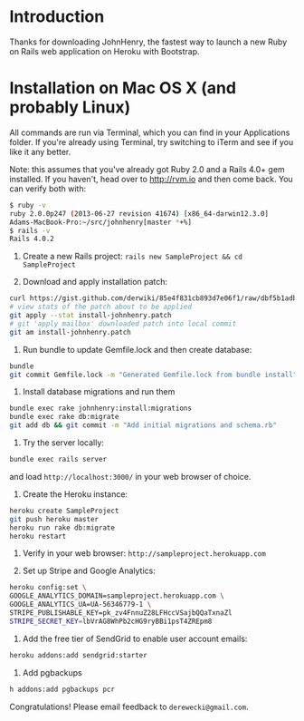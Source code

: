 # Introduction
Thanks for downloading JohnHenry, the fastest way to launch a new Ruby on
Rails web application on Heroku with Bootstrap.

# Installation on Mac OS X (and probably Linux)
All commands are run via Terminal, which you can find in your
Applications folder. If you're already using Terminal, try switching to iTerm
and see if you like it any better.

Note: this assumes that you've already got Ruby 2.0 and a Rails 4.0+ gem
installed. If you haven't, head over to http://rvm.io and then come back. You
can verify both with:

```bash
$ ruby -v
ruby 2.0.0p247 (2013-06-27 revision 41674) [x86_64-darwin12.3.0]
Adams-MacBook-Pro:~/src/johnhenry[master *+%]
$ rails -v
Rails 4.0.2
```

1. Create a new Rails project:
   `rails new SampleProject && cd SampleProject`

1. Download and apply installation patch:
```bash
curl https://gist.github.com/derwiki/85e4f831cb893d7e06f1/raw/dbf5b1adbe8b88d6ecff2c028c13bdb035ef3095/install-johnhenry.patch > install-johnhenry.patch
# view stats of the patch about to be applied
git apply --stat install-johnhenry.patch
# git 'apply mailbox' downloaded patch into local commit
git am install-johnhenry.patch
```
1. Run bundle to update Gemfile.lock and then create database:
```bash
bundle
git commit Gemfile.lock -m "Generated Gemfile.lock from bundle install"
```

1. Install database migrations and run them
```bash
bundle exec rake johnhenry:install:migrations
bundle exec rake db:migrate
git add db && git commit -m "Add initial migrations and schema.rb"
```

1. Try the server locally:
```bash
bundle exec rails server
```
and load `http://localhost:3000/` in your web browser of choice.

1. Create the Heroku instance:
```bash
heroku create SampleProject
git push heroku master
heroku run rake db:migrate
heroku restart
```

1. Verify in your web browser: `http://sampleproject.herokuapp.com`

1. Set up Stripe and Google Analytics:
```bash
heroku config:set \
GOOGLE_ANALYTICS_DOMAIN=sampleproject.herokuapp.com \
GOOGLE_ANALYTICS_UA=UA-56346779-1 \
STRIPE_PUBLISHABLE_KEY=pk_zv4FnnuZ28LFHccVSajbQQaTxnaZl
STRIPE_SECRET_KEY=lbVrAG8WhPb2cHG9ryBBi1psT4ZREpm8
```

1. Add the free tier of SendGrid to enable user account emails:
```bash
heroku addons:add sendgrid:starter
```

1. Add pgbackups
```bash
h addons:add pgbackups pcr
```
Congratulations! Please email feedback to `derewecki@gmail.com`.
